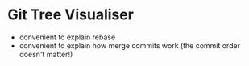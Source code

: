 # Git Tree Visualiser

- convenient to explain rebase
- convenient to explain how merge commits work (the commit order doesn't matter!)